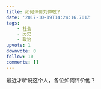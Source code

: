 ```yaml
---
title: 如何评价刘仲敬？
date: '2017-10-19T14:24:16.701Z'
tags:
    - 社会
    - 历史
    - 政治
upvote: 1
downvote: 0
follow: 10
comments: []
---
```


最近才听说这个人，各位如何评价他？
